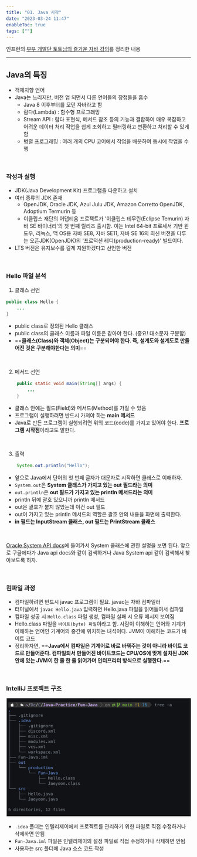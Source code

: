 ```yaml
---
title: "01. Java 시작"
date: "2023-03-24 11:47"
enableToc: true
tags: [""]
---
```


인프런의 <a href='https://www.inflearn.com/course/%EC%A6%90%EA%B1%B0%EC%9A%B4-%EC%9E%90%EB%B0%94' target='_blank'>부부 개발단 토토님의 즐거운 자바 강의</a>를 정리한 내용

<hr>

## Java의 특징

- 객체지향 언어
- Java는 느리지만, 버전 업 되면서 다른 언어들의 장점들을 흡수
	- Java 8 이후부터를 모던 자바라고 함
	- 람다(Lambda) : 함수형 프로그래밍
	- Stream API : 람다 표현식, 메서드 참조 등의 기능과 결합하여 매우 복잡하고 어려운 데이터 처리 작업을 쉽게 조회하고 필터링하고 변환하고 처리할 수 있게 함
	- 병렬 프로그래밍 : 여러 개의 CPU 코어에서 작업을 배분하여 동시에 작업을 수행

<br>

### 작성과 실행

- JDK(Java Development Kit) 프로그램을 다운하고 설치
- 여러 종류의 JDK 존재
	- OpenJDK, Oracle JDK, Azul Julu JDK, Amazon Corretto OpenJDK, Adoptium Termurin 등
	- 이클립스 재단의 어댑티움 프로젝트가 '이클립스 테무린(Eclipse Temurin) 자바 SE 바이너리'의 첫 번째 릴리즈 출시함. 이는 Intel 64-bit 프로세서 기반 윈도우, 리눅스, 맥 OS용 자바 SE8, 자바 SE11, 자바 SE 16의 최신 버전을 다루는 오픈JDK(OpenJDK)의 '프로덕션 레디(production-ready)' 빌드이다.
- LTS 버전은 유지보수를 길게 지원하겠다고 선언한 버전

<br>

### Hello 파일 분석

1. 클래스 선언

```java {title="Hello.java"}
public class Hello {
	...
}
```

- public class로 정의된 Hello 클래스
- public class의 클래스 이름과 파일 이름은 같아야 한다. (중요! 대소문자 구분함)
- ==**클래스(Class)와 객체(Object)는 구분되어야 한다. 즉, 설계도와 설계도로 만들어진 것은 구분해야한다는 의미**==

<br>

2. 메서드 선언

```java
	public static void main(String[] args) {
		...
	}
```

- 클래스 안에는 필드(Field)와 메서드(Method)를 가질 수 있음
- 프로그램이 실행하려면 반드시 가져야 하는 **main 메서드**
- Java로 만든 프로그램이 실행되려면 위의 코드(code)를 가지고 있어야 한다. **프로그램 시작점**이라고도 말한다.

<br>

3. 출력

```java
	System.out.println("Hello");
```

- 앞으로 Java에서 단어의 첫 번째 글자가 대문자로 시작하면 클래스로 이해하자.
- `System.out`은 **System 클래스가 가지고 있는 out 필드라는 의미**
- `out.println`은 **out 필드가 가지고 있는 println 메서드라는 의미**
- println 뒤에 괄호 있으니까 println 메서드
- out은 괄호가 붙지 않았는데 이건 out 필드
- out이 가지고 있는 println 메서드의 역할은 괄호 안의 내용을 화면에 출력한다.
- **in 필드는 InputStream 클래스, out 필드는 PrintStream 클래스**

<br>

<a href='https://docs.oracle.com/javase/8/docs/api/java/lang/System.html' target='_blank'>Oracle System API docs</a>에 들어가서 System 클래스에 관한 설명을 보면 된다. 앞으로 구글에다가 Java api docs와 같이 검색하거나 Java System api 같이 검색해서 찾아보도록 하자.

<br>

### 컴파일 과정

- 컴파일하려면 반드시 javac 프로그램이 필요. javac는 자바 컴파일러
- 터미널에서 `javac Hello.java` 입력하면 Hello.java 파일을 읽어들여서 컴파일
- 컴파일 성공 시 `Hello.class` 파일 생성, 컴파일 실패 시 오류 메시지 보여짐
- Hello.class 파일을 `바이트(byte) 파일`이라고 함. 사람이 이해하는 언어와 기계가 이해하는 언어인 기계어의 중간에 위치하는 녀석이다. JVM이 이해하는 코드가 바이트 코드
- 정리하자면, ==**Java에서 컴파일은 기계어로 바로 바꿔주는 것이 아니라 바이트 코드로 만들어준다. 컴파일되서 만들어진 바이트코드는 CPU/OS에 맞게 설치된 JDK 안에 있는 JVM이 한 줄 한 줄 읽어가며 인터프리터 방식으로 실행한다.**==

<br>

### IntelliJ 프로젝트 구조

![](brain/image/fun-java01-1.png)

- `.idea` 폴더는 인텔리제이에서 프로젝트를 관리하기 위한 파일로 직접 수정하거나 삭제하면 안됨
- `Fun-Java.iml` 파일은 인텔리제이의 설정 파일로 직접 수정하거나 삭제하면 안됨
- 사용자는 src 폴더에 Java 소스 코드 작성